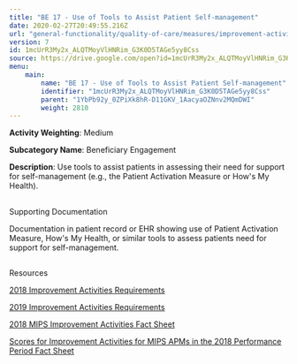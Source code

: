 ```yaml
---
title: "BE 17 - Use of Tools to Assist Patient Self-management"
date: 2020-02-27T20:49:55.216Z
url: "general-functionality/quality-of-care/measures/improvement-activities-measures/2018-improvement-activities/be-17-use-of-tools-to-assist-patient-self-management.html"
version: 7
id: 1mcUrR3My2x_ALQTMoyVlHNRim_G3K0D5TAGe5yy8Css
source: https://drive.google.com/open?id=1mcUrR3My2x_ALQTMoyVlHNRim_G3K0D5TAGe5yy8Css
menu:
    main:
        name: "BE 17 - Use of Tools to Assist Patient Self-management"
        identifier: "1mcUrR3My2x_ALQTMoyVlHNRim_G3K0D5TAGe5yy8Css"
        parent: "1YbPb92y_0ZPiXk8hR-D11GKV_1AacyaOZNnv2MQmDWI"
        weight: 2810
---
```









**Activity Weighting**: Medium

**Subcategory Name**: Beneficiary Engagement

**Description**: Use tools to assist patients in assessing their need for support for self-management (e.g., the Patient Activation Measure or How's My Health).







## 

Supporting Documentation

Documentation in patient record or EHR showing use of Patient Activation Measure, How's My Health, or similar tools to assess patients need for support for self-management.







## 

Resources

[2018 Improvement Activities Requirements](https://qpp.cms.gov/mips/improvement-activities?py=2018)

[2019 Improvement Activities Requirements](https://qpp.cms.gov/mips/improvement-activities?py=2019)

[2018 MIPS Improvement Activities Fact Sheet](https://qpp.cms.gov/resource/2018%20MIPS%20Improvement%20Activities%20Fact%20Sheet)

[Scores for Improvement Activities for MIPS APMs in the 2018 Performance Period Fact Sheet](https://qpp.cms.gov/resource/2018%20MIPS%20APMs%20improvement%20Activities%20scores%20fact%20sheet)

